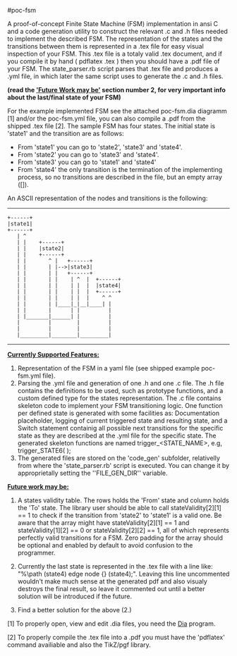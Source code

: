 #poc-fsm

A proof-of-concept Finite State Machine (FSM) implementation in ansi C and a code generation utility to construct the relevant .c and .h files needed to implement the described FSM. The representation of the states and the transitions between them is represented in a .tex file for easy visual inspection of your FSM. This .tex file is a totaly valid .tex document, and if you compile it by hand ( pdflatex <file>.tex ) then you should have a .pdf file of your FSM.
The state_parser.rb script parses that .tex file and produces a .yml file, in which later the same script uses to generate the .c and .h files.

**(read the <u>'Future Work may be'</u> section number 2, for very important info about the last/final state of your FSM)**

For the example implemented FSM see the attached poc-fsm.dia diagramm [1] and/or the poc-fsm.yml file, you can also compile a .pdf from the shipped .tex file [2]. The sample FSM has four states. The initial state is 'state1' and the transition are as follows:

  * From 'state1' you can go to 'state2', 'state3' and 'state4'.
  * From 'state2' you can go to 'state3' and 'state4'.
  * From 'state3' you can go to 'state1' and 'state4'
  * From 'state4' the only transition is the termination of the implementing process, so no transitions are described in the file, but an empty array ([]).

An ASCII representation of the nodes and transitions is the following:

***
    +------+
    |state1|
    +------+
       | ^
       | |    +------+
       | |    |state2|
       | |    +------+    
       | |       ^ |   +------+
       | |       | |-->|state3|
       | |       | |   +------+
       | |       | |    | ^  |  +------+
       | |       | |    | |  |  |state4|
       | |       | |    | |  |  +------+
       | |       | |    | |  |    ^ ^ 
       | |       | |____|_|__|____| |
       | |       |      | |         |
       | |_______|______| |         |
       |         |        |         |
       |         |        |         |
       |_________|________|_________|
***

<u>**Currently Supported Features:**</u>

 1. Representation of the FSM in a yaml file (see shipped example poc-fsm.yml file).
 2. Parsing the .yml file and generation of one .h and one .c file. The .h file contains the definitions to be used, such as prototype functions, and a custom defined type for the states representation. The .c file contains skeleton code to implement your FSM transitioning logic. One function per defined state is generated with some facilities as: Documentation placeholder, logging of current triggered state and resulting state, and a Switch statement containig all possible next transitions for the specific state as they are described at the .yml file for the specific state. The generated skeleton functions are named trigger_<STATE_NAME\>, e.g, trigger_STATE6( );
 3. The generated files are stored on the 'code_gen' subfolder, relativelly from where the 'state_parser.rb' script is executed. You can change it by approprietally setting the ''FILE_GEN_DIR'' variable.

<u>**Future work may be:**</u>

1. A states validity table. The rows holds the 'From' state and column holds the 'To' state. The library user should be able to call stateValidity[2][1] == 1 to check if the transition from 'state2' to 'state1' is a valid one. Be aware that the array might have stateValidity[2][1] == 1 and stateValidity[1][2] == 0 or stateValidity[2][2] == 1, all of which represents perfectly valid transitions for a FSM. Zero padding for the array should be optional and enabled by default to avoid confusion to the programmer.

2. Currently the last state is represented in the .tex file with a line like: "%\path (state4) edge node {} (state4);". Leaving this line uncommented wouldn't make much sense at the generated pdf and also visualy destroys the final result, so leave it commented out until a better solution will be introduced if the future.

3. Find a better solution for the above (2.)

[1] To properly open, view and edit .dia files, you need the [Dia](http://live.gnome.org/Dia) program.

[2] To properly compile the .tex file into a .pdf you must have the 'pdflatex' command availiable and also the TikZ/pgf library.



